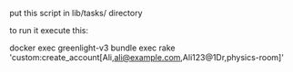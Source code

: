 put this script in lib/tasks/ directory

to run it execute this:

docker exec greenlight-v3 bundle exec rake 'custom:create_account[Ali,ali@example.com,Ali123@1Dr,physics-room]'
